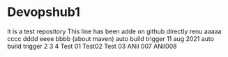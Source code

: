 # Devopshub1
it is a test repository
This line has been adde on github directly
renu
aaaaa
cccc
dddd
eeee
bbbb
(about maven) auto build trigger 11 aug 2021
auto build trigger 2
3
4
Test 01
Test02
Test 03
ANil 007
ANil008
